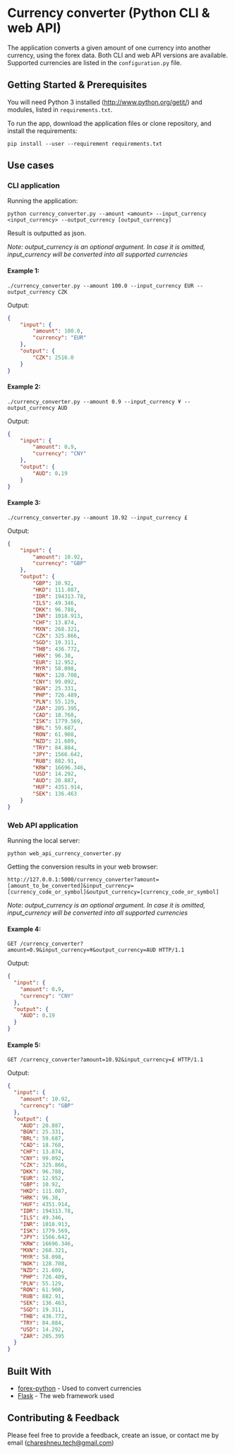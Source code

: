 # Currency converter (Python CLI & web API)

The application converts a given amount of one currency into another currency, using the forex data.
Both CLI and web API versions are available. Supported currencies are listed in the ``configuration.py`` file.

## Getting Started & Prerequisites

You will need Python 3 installed (http://www.python.org/getit/) and modules, listed in ``requirements.txt``.

To run the app, download the application files or clone repository, and install the requirements:

``pip install --user --requirement requirements.txt``

## Use cases
### CLI application

Running the application:

``python currency_converter.py --amount <amount> --input_currency <input_currency> --output_currency [output_currency]``

Result is outputted as json.

*Note: output_currency is an optional argument. In case it is omitted, input_currency will be converted into all supported currencies*

#### Example 1:

``
./currency_converter.py --amount 100.0 --input_currency EUR --output_currency CZK
``

Output:

```json
{
    "input": {
        "amount": 100.0,
        "currency": "EUR"
    },
    "output": {
        "CZK": 2516.0
    }
}
```

#### Example 2:

``
./currency_converter.py --amount 0.9 --input_currency ¥ --output_currency AUD
``

Output:

```json
{
    "input": {
        "amount": 0.9,
        "currency": "CNY"
    },
    "output": {
        "AUD": 0.19
    }
}
```

#### Example 3:

``
./currency_converter.py --amount 10.92 --input_currency £
``

Output:

```json
{
    "input": {
        "amount": 10.92,
        "currency": "GBP"
    },
    "output": {
        "GBP": 10.92,
        "HKD": 111.087,
        "IDR": 194313.78,
        "ILS": 49.346,
        "DKK": 96.788,
        "INR": 1018.913,
        "CHF": 13.874,
        "MXN": 268.321,
        "CZK": 325.866,
        "SGD": 19.311,
        "THB": 436.772,
        "HRK": 96.38,
        "EUR": 12.952,
        "MYR": 58.098,
        "NOK": 128.708,
        "CNY": 99.092,
        "BGN": 25.331,
        "PHP": 726.489,
        "PLN": 55.129,
        "ZAR": 205.395,
        "CAD": 18.768,
        "ISK": 1779.569,
        "BRL": 59.687,
        "RON": 61.908,
        "NZD": 21.609,
        "TRY": 84.884,
        "JPY": 1566.642,
        "RUB": 882.91,
        "KRW": 16696.346,
        "USD": 14.292,
        "AUD": 20.887,
        "HUF": 4351.914,
        "SEK": 136.463
    }
}
```

### Web API application

Running the local server:

``python web_api_currency_converter.py``

Getting the conversion results in your web browser:

``http://127.0.0.1:5000/currency_converter?amount=[amount_to_be_converted]&input_currency=[currency_code_or_symbol]&output_currency=[currency_code_or_symbol]``

*Note: output_currency is an optional argument. In case it is omitted, input_currency will be converted into all supported currencies*

#### Example 4:

``
GET /currency_converter?amount=0.9&input_currency=¥&output_currency=AUD HTTP/1.1
``

Output:

```json
{
  "input": {
    "amount": 0.9, 
    "currency": "CNY"
  }, 
  "output": {
    "AUD": 0.19
  }
}
```

#### Example 5:

``
GET /currency_converter?amount=10.92&input_currency=£ HTTP/1.1
``

Output:

```json
{
  "input": {
    "amount": 10.92, 
    "currency": "GBP"
  }, 
  "output": {
    "AUD": 20.887, 
    "BGN": 25.331, 
    "BRL": 59.687, 
    "CAD": 18.768, 
    "CHF": 13.874, 
    "CNY": 99.092, 
    "CZK": 325.866, 
    "DKK": 96.788, 
    "EUR": 12.952, 
    "GBP": 10.92, 
    "HKD": 111.087, 
    "HRK": 96.38, 
    "HUF": 4351.914, 
    "IDR": 194313.78, 
    "ILS": 49.346, 
    "INR": 1018.913, 
    "ISK": 1779.569, 
    "JPY": 1566.642, 
    "KRW": 16696.346, 
    "MXN": 268.321, 
    "MYR": 58.098, 
    "NOK": 128.708, 
    "NZD": 21.609, 
    "PHP": 726.489, 
    "PLN": 55.129, 
    "RON": 61.908, 
    "RUB": 882.91, 
    "SEK": 136.463, 
    "SGD": 19.311, 
    "THB": 436.772, 
    "TRY": 84.884, 
    "USD": 14.292, 
    "ZAR": 205.395
  }
}
```

## Built With

* [forex-python](https://github.com/MicroPyramid/forex-python) - Used to convert currencies
* [Flask](http://flask.palletsprojects.com/en/1.1.x/) - The web framework used

## Contributing & Feedback

Please feel free to provide a feedback, create an issue, or contact me by email (chareshneu.tech@gmail.com)